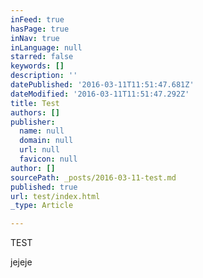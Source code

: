 ```yaml
---
inFeed: true
hasPage: true
inNav: true
inLanguage: null
starred: false
keywords: []
description: ''
datePublished: '2016-03-11T11:51:47.681Z'
dateModified: '2016-03-11T11:51:47.292Z'
title: Test
authors: []
publisher:
  name: null
  domain: null
  url: null
  favicon: null
author: []
sourcePath: _posts/2016-03-11-test.md
published: true
url: test/index.html
_type: Article

---
```

TEST

jejeje